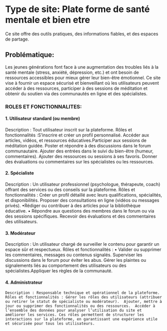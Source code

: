 # Type de site: Plate forme de santé mentale et bien etre

Ce site offre des outils pratiques, des informations fiables, et des espaces de partage.

## Problématique:

Les jeunes générations font face à une augmentation des troubles liés à la santé mentale (stress, anxiété, dépression, etc.) et ont besoin de ressources accessibles pour mieux gérer leur bien-être émotionnel. Ce site vise à fournir un espace sécurisé et bienveillant où les utilisateurs peuvent accéder à des ressources, participer à des sessions de méditation et obtenir du soutien via des communautés en ligne et des spécialistes.

### ROLES ET FONCTIONNALITES:

#### 1. Utilisateur standard (ou membre) 

 Description : Tout utilisateur inscrit sur la plateforme.
 Rôles et fonctionnalités :S’inscrire et créer un profil personnalisé.  Accéder aux articles, vidéos, et ressources éducatives.Participer aux sessions de méditation guidée. 
 Poster et répondre à des discussions dans le forum communautaire. 
 Ajouter des entrées dans le suivi du bien-être (humeur, commentaires).  Ajouter des ressources ou sessions à ses favoris.  Donner des évaluations ou commentaires sur les spécialistes ou les ressources. 

 #### 2. Spécialiste 
 
  Description : Un utilisateur professionnel (psychologue, thérapeute, coach) offrant des services ou des conseils sur la plateforme. 
  Rôles et fonctionnalités :  Créer un profil détaillé avec leurs qualifications, spécialités, et disponibilités.  Proposer des consultations en ligne (vidéos ou messages privés). •Rédiger ou contribuer à des articles pour la bibliothèque éducative. • Répondre aux questions des membres dans le forum ou via des sessions spécifiques. Recevoir des évaluations et des commentaires des utilisateurs. 

  ####  3. Modérateur 
  
   Description : Un utilisateur chargé de surveiller le contenu pour garantir un espace sûr et respectueux. 
   Rôles et fonctionnalités : • Valider ou supprimer les commentaires, messages ou contenus signalés. 
   Superviser les discussions dans le forum pour éviter les abus. Gérer les plaintes ou signalements liés au comportement des utilisateurs ou des spécialistes.Appliquer les règles de la communauté. 

   #### 4. Administrateur 
   
    Description : Responsable technique et opérationnel de la plateforme. 
    Rôles et fonctionnalités : Gérer les rôles des utilisateurs (attribuer ou retirer le statut de spécialiste ou modérateur).  Ajouter, mettre à jour ou supprimer des fonctionnalités ou des ressources.  Accéder à l’ensemble des données pour analyser l’utilisation du site et améliorer les services. Ces rôles permettent de structurer les interactions sur la plateforme, en garantissant une expérience utile et sécurisée pour tous les utilisateurs.





